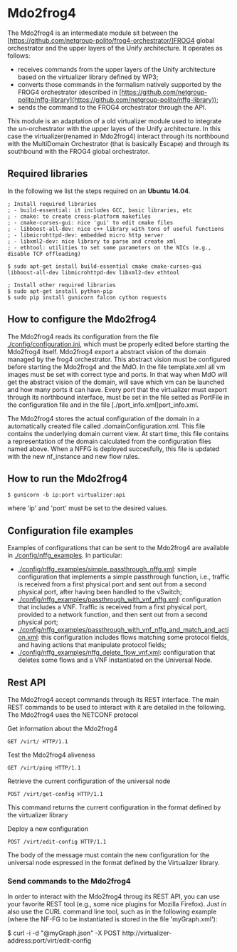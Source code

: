 # Mdo2frog4

The Mdo2frog4 is an intermediate module sit between the [https://github.com/netgroup-polito/frog4-orchestrator/]FROG4 
global orchestrator and the upper layers of the Unify architecture. It operates as follows:
  * receives commands from the upper layers of the Unify architecture based on the virtualizer 
    library defined by WP3;
  * converts those commands in the formalism natively supported by the FROG4 orchestrator
    (described in [https://github.com/netgroup-polito/nffg-library](https://github.com/netgroup-polito/nffg-library));
  * sends the command to the FROG4 orchestrator through the API.

This module is an adaptation of a old virtualizer module used to integrate the un-orchestrator 
with the upper layes of the Unify architecture.
In this case the virtualizer(renamed in Mdo2frog4) interact through its northbound with the MultiDomain Orchestrator
(that is basically Escape) and through its southbound with the FROG4 global orchestrator.

## Required libraries

In the following we list the steps required on an **Ubuntu 14.04**.

	; Install required libraries
	; - build-essential: it includes GCC, basic libraries, etc
	; - cmake: to create cross-platform makefiles
	; - cmake-curses-gui: nice 'gui' to edit cmake files
	; - libboost-all-dev: nice c++ library with tons of useful functions
	; - libmicrohttpd-dev: embedded micro http server
	; - libxml2-dev: nice library to parse and create xml
	; - ethtool: utilities to set some parameters on the NICs (e.g., disable TCP offloading)
	
	$ sudo apt-get install build-essential cmake cmake-curses-gui libboost-all-dev libmicrohttpd-dev libxml2-dev ethtool

	; Install other required libraries 
	$ sudo apt-get install python-pip
	$ sudo pip install gunicorn falcon cython requests

## How to configure the Mdo2frog4

The Mdo2frog4 reads its configuration from the file [./config/configuration.ini](config/configuration.ini), 
which must be properly edited before starting the Mdo2frog4 itself.
Mdo2frog4 export a abstract vision of the domain managed by the frog4 orchestrator. This abstract vision must be configured before starting the Mdo2frog4 and the MdO.
In the file template.xml all vm images must be set with correct type and ports. 
In that way when MdO will get the abstract vision of the domain, will save which vm can be launched and how many ports it can have. 
Every port that the virtualizer must export through its northbound interface, must be set in the file setted as PortFile in the configuration file and in the file 
[./port_info.xml]port_info.xml.

The Mdo2frog4 stores the actual configuration of the domain in a automatically created file called .domainConfiguration.xml. 
This file contains the underlying domain current view. At start time, this file contains a representation of the domain calculated from the configuration files 
named above. When a NFFG is deployed succesfully, this file is updated with the new nf_instance and new flow rules. 


## How to run the Mdo2frog4

	$ gunicorn -b ip:port virtualizer:api

where 'ip' and 'port' must be set to the desired values.


## Configuration file examples

Examples of configurations that can be sent to the Mdo2frog4 are available in [./config/nffg_examples](nffg_examples).
In particular:
  * [./config/nffg_examples/simple_passthrough_nffg.xml](./config/nffg_examples/simple_passthrough_nffg.xml): 
    simple configuration that implements a simple passthrough function, i.e., traffic is 
    received from a first physical port and sent out from a second physical port, 
    after having been handled to the vSwitch;
  * [./config/nffg_examples/passthrough_with_vnf_nffg.xml](./config/nffg_examples/passthrough_with_vnf_nffg.xml): 
    configuration that includes a VNF. Traffic is received from a first physical 
    port, provided to a network function, and then sent out from a second physical 
    port;
  * [./config/nffg_examples/passthrough_with_vnf_nffg_and_match_and_action.xml](./config/passthrough_with_vnf_nffg_and_match_and_action.xml): 
    this configuration includes flows matching some protocol fields, and having 
    actions that manipulate protocol fields;
  * [./config/nffg_examples/nffg_delete_flow_vnf.xml](./config/nffg_examples/nffg_delete_flow_vnf.xml): 
    configuration that deletes some flows and a VNF instantiated on the Universal 
    Node.

## Rest API

The Mdo2frog4 accept commands through its REST interface. The main REST commands 
to be used to interact with it are detailed in the following.
The Mdo2frog4 uses the NETCONF protocol

Get information about the Mdo2frog4

    GET /virt/ HTTP/1.1
    
Test the Mdo2frog4 aliveness

    GET /virt/ping HTTP/1.1

Retrieve the current configuration of the universal node

    POST /virt/get-config HTTP/1.1

This command returns the current configuration in the format defined by the virtualizer library

Deploy a new configuration 

    POST /virt/edit-config HTTP/1.1

The body of the message must contain the new configuration for the universal node 
espressed in the format defined by the Virtualizer library.

### Send commands to the Mdo2frog4
    
In order to interact with the Mdo2frog4 throug its REST API, you can use your favorite REST tool (e.g., some nice 
plugins for Mozilla Firefox). Just in also use the CURL command line tool, such as in the following example 
(where the NF-FG to be instantiated is stored in the file 'myGraph.xml'):

$ curl -i -d "@myGraph.json" -X POST  http://virtualizer-address:port/virt/edit-config
